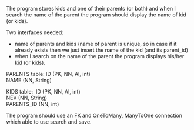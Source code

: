 The program stores kids and one of their parents (or both) and when I search the name of the parent the program should display the name of kid (or kids).

Two interfaces needed:

- name of parents and kids (name of parent is unique, so in case if it already exists then we just insert the name of the kid (and its parent_id)
- when I search on the name of the parent the program displays his/her kid (or kids).

PARENTS table:
ID (PK, NN, AI, int)           
NAME (NN, String)    

KIDS table: 
ID (PK, NN, AI, int)           
NEV (NN, String)            
PARENTS_ID (NN, int)

The program should use an FK and OneToMany, ManyToOne connection which able to use search and save.
